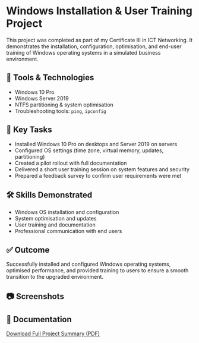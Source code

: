 # Windows Installation & User Training Project  

This project was completed as part of my Certificate III in ICT Networking. It demonstrates the installation, configuration, optimisation, and end-user training of Windows operating systems in a simulated business environment.  

## 🔧 Tools & Technologies  
- Windows 10 Pro  
- Windows Server 2019  
- NTFS partitioning & system optimisation  
- Troubleshooting tools: `ping`, `ipconfig`  

## 📌 Key Tasks  
- Installed Windows 10 Pro on desktops and Server 2019 on servers  
- Configured OS settings (time zone, virtual memory, updates, partitioning)  
- Created a pilot rollout with full documentation  
- Delivered a short user training session on system features and security  
- Prepared a feedback survey to confirm user requirements were met  

## 🛠 Skills Demonstrated  
- Windows OS installation and configuration  
- System optimisation and updates  
- User training and documentation  
- Professional communication with end users  

## ✅ Outcome  
Successfully installed and configured Windows operating systems, optimised performance, and provided training to users to ensure a smooth transition to the upgraded environment.  

## 📷 Screenshots  
 

## 📄 Documentation  
[Download Full Project Summary (PDF)](Windows_Installation_Project_Summary.pdf)  
